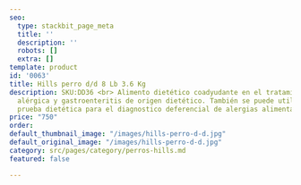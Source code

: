 ```yaml
---
seo:
  type: stackbit_page_meta
  title: ''
  description: ''
  robots: []
  extra: []
template: product
id: '0063'
title: Hills perro d/d 8 Lb 3.6 Kg
description: SKU:DD36 <br> Alimento dietético coadyudante en el tratamiento de dermatitis
  alérgica y gastroenteritis de origen dietético. También se puede utilizar como una
  prueba dietética para el diagnostico deferencial de alergias alimentarias
price: "750"
order: 
default_thumbnail_image: "/images/hills-perro-d-d.jpg"
default_original_image: "/images/hills-perro-d-d.jpg"
category: src/pages/category/perros-hills.md
featured: false

---
```

